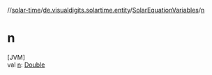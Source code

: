 //[solar-time](../../../index.md)/[de.visualdigits.solartime.entity](../index.md)/[SolarEquationVariables](index.md)/[n](n.md)

# n

[JVM]\
val [n](n.md): [Double](https://kotlinlang.org/api/latest/jvm/stdlib/kotlin/-double/index.html)

